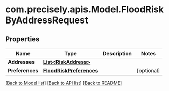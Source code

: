 
# com.precisely.apis.Model.FloodRiskByAddressRequest

## Properties

Name | Type | Description | Notes
------------ | ------------- | ------------- | -------------
**Addresses** | [**List&lt;RiskAddress&gt;**](RiskAddress.md) |  | 
**Preferences** | [**FloodRiskPreferences**](FloodRiskPreferences.md) |  | [optional] 

[[Back to Model list]](../README.md#documentation-for-models)
[[Back to API list]](../README.md#documentation-for-api-endpoints)
[[Back to README]](../README.md)

